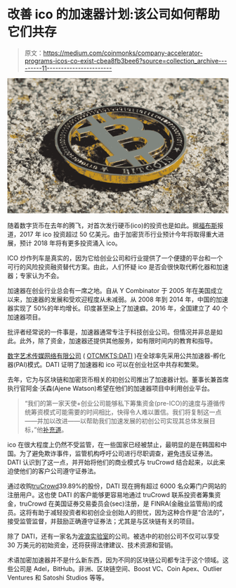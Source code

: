 # 改善 ico 的加速器计划:该公司如何帮助它们共存

> 原文：<https://medium.com/coinmonks/company-accelerator-programs-icos-co-exist-cbea8fb3bee6?source=collection_archive---------11----------------------->

![](img/b95aaf601b903c70c3f6ff49c822af3a.png)

随着数字货币在去年的腾飞，对首次发行硬币(ico)的投资也是如此。据[福布斯](https://www.forbes.com/sites/jamesgiancotti/2018/02/06/icos-wont-make-startups-skip-accelerator-programs/#49b8101b3528)报道，2017 年 ico 投资超过 50 亿美元。由于加密货币行业预计今年将取得重大进展，预计 2018 年将有更多投资涌入 ico。

ICO 炒作列车是真实的，因为它给创业公司和行业提供了一个便捷的平台和一个可行的风险投资融资替代方案。由此，人们怀疑 ico 是否会很快取代孵化器和加速器；专家认为不会。

加速器在创业行业总会有一席之地。自从 Y Combinator 于 2005 年在美国成立以来，加速器的发展和受欢迎程度从未减弱。从 2008 年到 2014 年，中国的加速器实现了 50%的年均增长。印度甚至染上了加速癖。2016 年，全国建立了 40 个加速器项目。

批评者经常说的一件事是，加速器通常专注于科技创业公司。但情况并非总是如此。此外，除了资金，加速器还提供其他服务，如有限时间内的教育和指导。

[数字艺术传媒网络有限公司](http://digitalartsmedianetwork.com/) ( [OTCMKTS:DATI](https://finance.google.com/finance?q=OTCMKTS%3ADATI) )在全球率先采用公共加速器-孵化器(PAI)模式。DATI 证明了加速器和 ico 可以在创业社区中共存和繁荣。

去年，它为与区块链和加密货币相关的初创公司推出了加速器计划。董事长兼首席执行官阿金·沃森(Ajene Watson)希望在他们的加速器项目中利用创业平台。

> “我们的第一家天使+创业公司能够私下筹集资金(pre-ICO)的速度与遵循传统筹资模式可能需要的时间相比，快得令人难以置信。我们将复制这一点——并加以改进——以帮助我们加速发展的初创公司实现其总体发展目标，”他[补充道](https://globenewswire.com/news-release/2017/11/08/1177832/0/en/Digital-Arts-Media-Network-Inc-Expands-Capital-Acceleration-Initiative-for-Startups.html)。

ico 在很大程度上仍然不受监管，在一些国家已经被禁止，最明显的是在韩国和中国。为了避免欺诈事件，监管机构呼吁公司进行尽职调查，避免违反证券法。DATI 认识到了这一点，并开始将他们的商业模式与 truCrowd 结合起来，以此来迫使他们的客户公司遵守证券法。

通过收购[truCrowd](https://born2invest.com/articles/digital-arts-media-network-trucrowd-accelerator-service/)39.89%的股份，DATI 现在拥有超过 6000 名众筹门户网站的注册用户。这也使 DATI 的客户能够更容易地通过 truCrowd 联系投资者筹集资金，truCrowd 在美国证券交易委员会(sec)注册，是 FINRA(金融业监管局)的成员。这将有助于减轻投资者和初创企业创始人的担忧，因为这种合作是“合法的”，接受监管监督，并鼓励正确遵守证券法；尤其是与区块链有关的项目。

除了 DATI，还有一家名为[波浪实验室](https://techcrunch.com/2017/12/20/the-rise-of-the-crypto-accelerators/)的公司。被选中的初创公司不仅可以享受 30 万美元的初始资金，还将获得法律建议、技术资源和营销。

术语加密加速器并不是什么新东西，因为不同的区块链公司都专注于这个领域。这些公司是 Adel，BitHub。非洲、区块链空间、Boost VC、Coin Apex、Outlier Ventures 和 Satoshi Studios 等等。